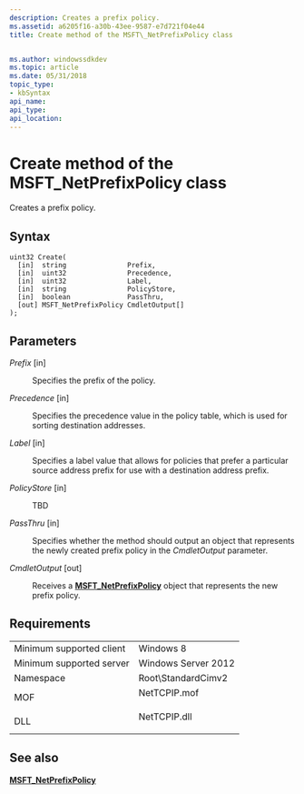 ```yaml
---
description: Creates a prefix policy.
ms.assetid: a6205f16-a30b-43ee-9587-e7d721f04e44
title: Create method of the MSFT\_NetPrefixPolicy class


ms.author: windowssdkdev
ms.topic: article
ms.date: 05/31/2018
topic_type: 
- kbSyntax
api_name: 
api_type: 
api_location: 
---
```


# Create method of the MSFT\_NetPrefixPolicy class

Creates a prefix policy.

## Syntax


```mof
uint32 Create(
  [in]  string               Prefix,
  [in]  uint32               Precedence,
  [in]  uint32               Label,
  [in]  string               PolicyStore,
  [in]  boolean              PassThru,
  [out] MSFT_NetPrefixPolicy CmdletOutput[]
);
```



## Parameters

<dl> <dt>

*Prefix* \[in\]
</dt> <dd>

Specifies the prefix of the policy.

</dd> <dt>

*Precedence* \[in\]
</dt> <dd>

Specifies the precedence value in the policy table, which is used for sorting destination addresses.

</dd> <dt>

*Label* \[in\]
</dt> <dd>

Specifies a label value that allows for policies that prefer a particular source address prefix for use with a destination address prefix.

</dd> <dt>

*PolicyStore* \[in\]
</dt> <dd>

TBD

</dd> <dt>

*PassThru* \[in\]
</dt> <dd>

Specifies whether the method should output an object that represents the newly created prefix policy in the *CmdletOutput* parameter.

</dd> <dt>

*CmdletOutput* \[out\]
</dt> <dd>

Receives a [**MSFT\_NetPrefixPolicy**](msft-netprefixpolicy.md) object that represents the new prefix policy.

</dd> </dl>

## Requirements



|                                     |                                                                                         |
|-------------------------------------|-----------------------------------------------------------------------------------------|
| Minimum supported client<br/> | Windows 8<br/>                                                                    |
| Minimum supported server<br/> | Windows Server 2012<br/>                                                          |
| Namespace<br/>                | Root\\StandardCimv2<br/>                                                          |
| MOF<br/>                      | <dl> <dt>NetTCPIP.mof</dt> </dl> |
| DLL<br/>                      | <dl> <dt>NetTCPIP.dll</dt> </dl> |



## See also

<dl> <dt>

[**MSFT\_NetPrefixPolicy**](msft-netprefixpolicy.md)
</dt> </dl>

 

 




